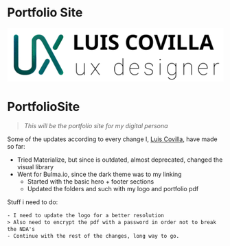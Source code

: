 # Portfolio Site

<img src="media/img/logo.svg" width="800px"></img>

# PortfolioSite

> *This will be the portfolio site for my digital persona*


Some of the updates according to every change I, <a href ="https://linkedin.com/in/coviyarce"> Luis Covilla,</a> have made so far:

* Tried Materialize, but since is outdated, almost deprecated, changed the visual library
* Went for Bulma.io, since the dark theme was to my linking
    * Started with the basic hero + footer sections
    * Updated the folders and such with my logo and portfolio pdf



Stuff i need to do:

    - I need to update the logo for a better resolution
    > Also need to encrypt the pdf with a password in order not to break the NDA's
    - Continue with the rest of the changes, long way to go.